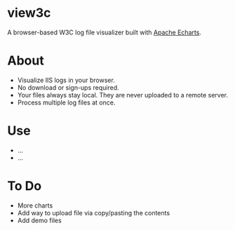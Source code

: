 # view3c
A browser-based W3C log file visualizer built with [Apache Echarts](https://echarts.apache.org/en/index.html).

# About
 - Visualize IIS logs in your browser.
 - No download or sign-ups required.
 - Your files always stay local. They are never uploaded to a remote server.
 - Process multiple log files at once.

# Use
 - ...
 - ...

# To Do
 - More charts
 - Add way to upload file via copy/pasting the contents
 - Add demo files